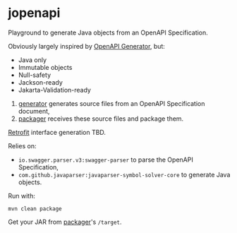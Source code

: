 # jopenapi

Playground to generate Java objects from an OpenAPI Specification.

Obviously largely inspired by [OpenAPI Generator](https://github.com/OpenAPITools/openapi-generator), but:

- Java only
- Immutable objects
- Null-safety
- Jackson-ready
- Jakarta-Validation-ready

1. [generator](generator) generates source files from an OpenAPI Specification document,
2. [packager](packager) receives these source files and package them.

[Retrofit](https://square.github.io/retrofit/) interface generation TBD.

Relies on:

- `io.swagger.parser.v3:swagger-parser` to parse the OpenAPI Specification,
- `com.github.javaparser:javaparser-symbol-solver-core` to generate Java objects.

Run with:

```
mvn clean package
```

Get your JAR from [packager](packager)'s `/target`.